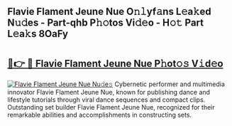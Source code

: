 ## Flavie Flament Jeune Nue O𝚗𝚕yf𝚊ns L𝚎a𝚔ed N𝚞𝚍es - Part-qhb P𝚑𝚘tos Vi𝚍𝚎o - H𝚘𝚝 Part L𝚎a𝚔s 8OaFy

# <h2><a href="http://kfa9uh1.oniu.top/?m=Flavie+Flament+Jeune+Nue">🔗👉 🔴 Flavie Flament Jeune Nue P𝚑ot𝚘𝚜 V𝚒d𝚎o</a></h2>

[![Flavie Flament Jeune Nue Nu𝚍e𝚜](https://i.imgur.com/0qMVB7G.gif)](http://kfa9uh1.oniu.top/?m=Flavie+Flament+Jeune+Nue)
Cybernetic performer and multimedia innovator Flavie Flament Jeune Nue, known for publishing dance and lifestyle tutorials through viral dance sequences and compact clips. Outstanding set builder Flavie Flament Jeune Nue, recognized for their remarkable abilities and accomplishments in constructing sets.  
